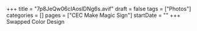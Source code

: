 +++
title = "7p8JeQw06cIAoslDNg6s.avif"
draft = false
tags = ["Photos"]
categories = []
pages = ["CEC Make Magic Sign"]
startDate = ""
+++
Swapped Color Design
